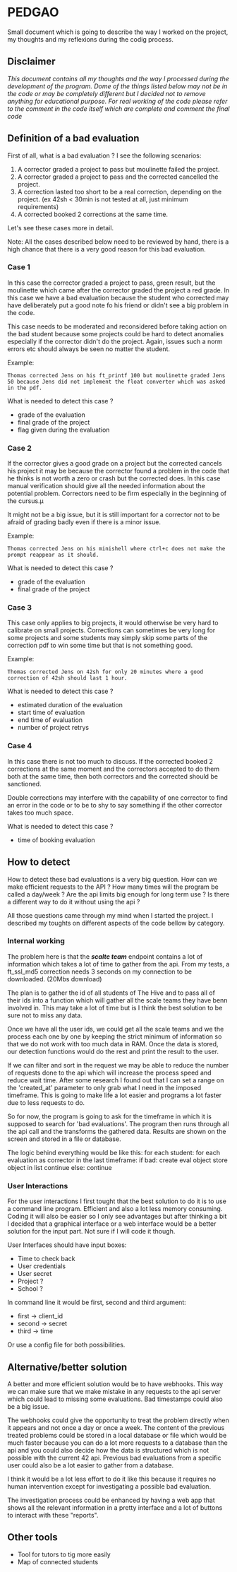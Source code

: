 # PEDGAO

Small document which is going to describe the way I worked on the project, my thoughts and my reflexions during the codig process.

## Disclaimer

_This document contains all my thoughts and the way I processed during the development of the program. Dome of the things 
listed below may not be in the code or may be completely different but I decided not to remove anything for educational 
purpose. For real working of the code please refer to the comment in the code itself which are complete and comment the 
final code_

## Definition of a bad evaluation

First of all, what is a bad evaluation ? I see the following scenarios:
1. A corrector graded a project to pass but moulinette failed the project.
2. A corrector graded a project to pass and the corrected cancelled the project.
3. A correction lasted too short to be a real correction, depending on the project. (ex 42sh < 30min is not tested at all, just minimum requirements)
4. A corrected booked 2 corrections at the same time.

Let's see these cases more in detail.

Note: All the cases described below need to be reviewed by hand, there is a high chance that there is a very good reason
for this bad evaluation.

### Case 1
In this case the corrector graded a project to pass, green result, but the moulinette which came after the corrector graded the project a red grade.
In this case we have a bad evaluation because the student who corrected may have deliberately put a good note fo his friend
or didn't see a big problem in the code.

This case needs to be moderated and reconsidered before taking action on the bad student because some projects could be hard to detect anomalies especially
if the corrector didn't do the project. Again, issues such a norm errors etc should always be seen no matter the student.

Example:
```text
Thomas corrected Jens on his ft_printf 100 but moulinette graded Jens 50 because Jens did not implement the float converter which was asked in the pdf.
```

What is needed to detect this case ?
- grade of the evaluation
- final grade of the project
- flag given during the evaluation

### Case 2
If the corrector gives a good grade on a project but the corrected cancels his project it may be because the corrector 
found a problem in the code that he thinks is not worth a zero or crash but the corrected does. In this case manual verification 
should give all the needed information about the potential problem. Correctors need to be firm especially in the beginning of the cursus.µ

It might not be a big issue, but it is still important for a corrector not to be afraid of grading badly even if there is a minor issue.

Example:
```text
Thomas corrected Jens on his minishell where ctrl+c does not make the prompt reappear as it should.
```

What is needed to detect this case ?
- grade of the evaluation
- final grade of the project

### Case 3
This case only applies to big projects, it would otherwise be very hard to calibrate on small projects. Corrections can 
sometimes be very long for some projects and some students may simply skip some parts of the correction pdf to win some 
time but that is not something good.

Example:
```text
Thomas corrected Jens on 42sh for only 20 minutes where a good correction of 42sh should last 1 hour.
```

What is needed to detect this case ?
- estimated duration of the evaluation
- start time of evaluation
- end time of evaluation
- number of project retrys

### Case 4
In this case there is not too much to discuss. If the corrected booked 2 corrections at the same moment and the correctors
accepted to do them both at the same time, then both correctors and the corrected should be sanctioned.

Double corrections may interfere with the capability of one corrector to find an error in the code or to be to shy to 
say something if the other corrector takes too much space.

What is needed to detect this case ?
- time of booking evaluation

## How to detect

How to detect these bad evaluations is a very big question. How can we make efficient requests to the API ?
How many times will the program be called a day/week ? Are the api limits big enough for long term use ? 
Is there a different way to do it without using the api ?

All those questions came through my mind when I started the project. I described my toughts on different aspects of the
code bellow by category.

### Internal working

The problem here is that the **_scalte team_** endpoint contains a lot of information which takes a lot of time to gather 
from the api. From my tests, a ft_ssl_md5 correction needs 3 seconds on my connection to be downloaded. (20Mbs download)

The plan is to gather the id of all students of The Hive and to pass all of their ids into a function which will gather 
all the scale teams they have benn involved in. This may take a lot of time but is I think the best solution to be sure 
not to miss any data.

Once we have all the user ids, we could get all the scale teams and we the process each one by one by keeping the strict
minimum of information so that we do not work with too much data in RAM. Once the data is stored, our detection functions
would do the rest and print the result to the user.

If we can filter and sort in the request we may be able to reduce the number of requests done to the api which will 
increase the process speed and reduce wait time. After some research I found out that I can set a range on the 'created_at'
parameter to only grab what I need in the imposed timeframe. This is going to make life a lot easier and programs a lot
faster due to less requests to do.

So for now, the program is going to ask for the timeframe in which it is supposed to search for 'bad evaluations'. The 
program then runs through all the api call and the transforms the gathered data. Results are shown on the screen and stored
in a file or database.

The logic behind everything would be like this:
for each student:
    for each evaluation as corrector in the last timeframe:
        if bad:
            create eval object
            store object in list
            continue
        else:
            continue

### User Interactions

For the user interactions I first tought that the best solution to do it is to use a command line program. Efficient and
also a lot less memory consuming. Coding it will also be easier so I only see advantages but after thinking a bit I
decided that a graphical interface or a web interface would be a better solution for the input part. Not sure if I will 
code it though.

User Interfaces should have input boxes:
- Time to check back
- User credentials
- User secret
- Project ?
- School ?

In command line it would be first, second and third argument:
- first -> client_id
- second -> secret
- third -> time

Or use a config file for both possibilities.

## Alternative/better solution

A better and more efficient solution would be to have webhooks. This way we can make sure that we make mistake in any requests
to the api server which could lead to missing some evaluations. Bad timestamps could also be a big issue.

The webhooks could give the opportunity to treat the problem directly when it appears and not once a day or once a week.
The content of the previous treated problems could be stored in a local database or file which would be much faster because
you can do a lot more requests to a database than the api and you could also decide how the data is structured which
is not possible with the current 42 api. Previous bad evaluations from a specific user could also be a lot easier to gather
from a database.

I think it would be a lot less effort to do it like this because it requires no human intervention except for investigating
a possible bad evaluation.

The investigation process could be enhanced by having a web app that shows all the relevant information in a pretty interface
and a lot of buttons to interact with these "reports".

## Other tools

- Tool for tutors to tig more easily
- Map of connected students